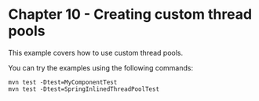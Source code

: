 Chapter 10 - Creating custom thread pools 
========================================

This example covers how to use custom thread pools.

You can try the examples using the following commands:

    mvn test -Dtest=MyComponentTest
    mvn test -Dtest=SpringInlinedThreadPoolTest
